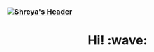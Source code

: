 ### [![Shreya's Header](https://raw.githubusercontent.com/shreyagokhe/shreyagokhe/img.jpg "Header")](https://some-url.dev/)

<h1 align='center'> Hi! :wave:</h1>
<!--
**shreyagokhe/shreyagokhe** is a ✨ _special_ ✨ repository because its `README.md` (this file) appears on your GitHub profile.
<p align='center'>
<a href="https://twitter.com/ShreyaGokhe"><img height="30" src="https://github.com/shreyagokhe/shreyagokhe/twitter.png?raw=true"></a>&nbsp;&nbsp;
<a href="https://instagram.com/shreyeahhh"><img height="30" src="https://github.com/shreyagokhe/shreyagokhe/instagram.png?raw=true"></a>&nbsp;&nbsp;
<a href="https://www.linkedin.com/in/shreya-gokhe/"><img height="30" src="https://github.com/shreyagokhe/shreyagokhe/linkedin.PNG?raw=true"></a>
</p>

![Shreya's Github Stats](https://github-readme-stats.vercel.app/api?username=shreyagokhe&show_icons=true&theme=radical)
